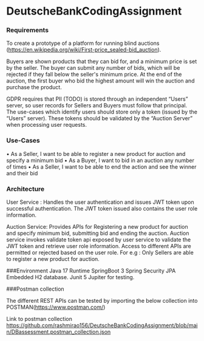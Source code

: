 # DeutscheBankCodingAssignment
### Requirements

To create a prototype of a platform for running blind auctions (https://en.wikipedia.org/wiki/First-price_sealed-bid_auction).

Buyers are shown products that they can bid for, and a minimum price is set by the seller. The buyer can submit any number of bids, which will be rejected if they fall below the seller's minimum price.  At the end of the auction, the first buyer who bid the highest amount will win the auction and purchase the product. 

GDPR requires that PII (TODO) is stored through an independent “Users” server, so user records for Sellers and Buyers must follow that principal. The use-cases which identify users should store only a token (issued by the “Users” server). These tokens should be validated by the “Auction Server” when processing user requests.

### Use-Cases
•	As a Seller, I want to be able to register a new product for auction and specify a minimum bid
•	As a Buyer, I want to bid in an auction any number of times
•	As a Seller, I want to be able to end the action and see the winner and their bid

### Architecture

User Service : Handles the user authentication and issues JWT token upon successful authentication. The JWT token issued also contains the user role information.

Auction Service: Provides APIs for Registering a new product for auction and specify minimum bid, submitting bid and ending the auction. Auction service invokes validate token api exposed by user service to validate the JWT token and retrieve user role information. Access to different APIs are permitted or rejected based on the user role.
For e.g : Only Sellers are able to register a new product for auction.

###Environment
Java 17 Runtime
SpringBoot 3
Spring Security
JPA
Embedded H2 database.
Junit 5 Jupiter for testing.

###Postman collection

The different REST APIs can be tested by importing the below collection into POSTMAN(https://www.postman.com/)

Link to postman collection https://github.com/rashmirao156/DeutscheBankCodingAssignment/blob/main/DBassessment.postman_collection.json


